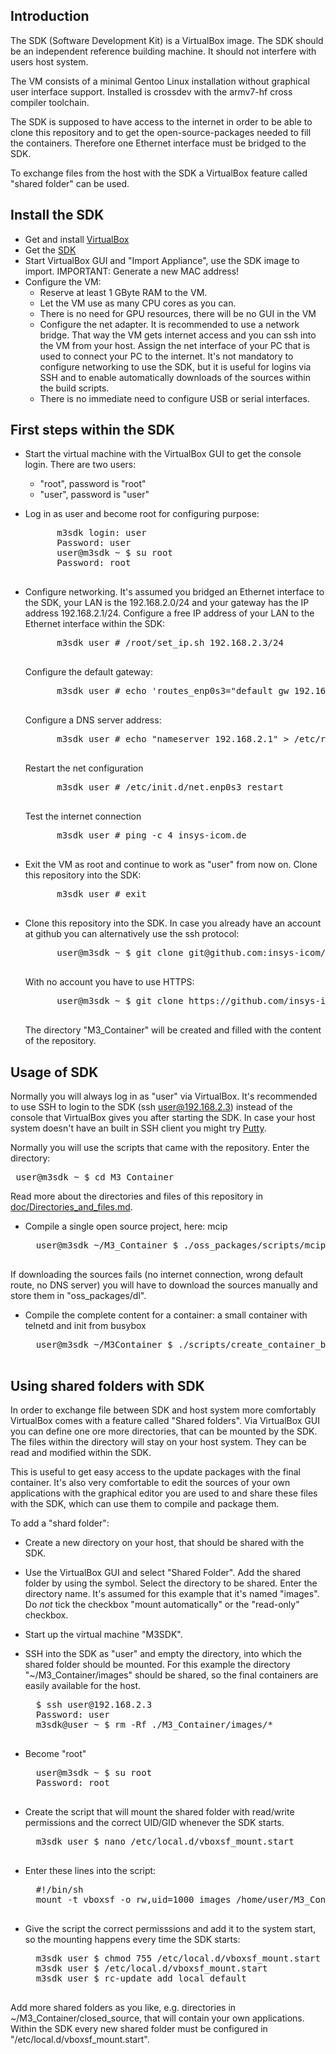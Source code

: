 Introduction
---
The SDK (Software Development Kit) is a VirtualBox image. The SDK should be an independent reference building machine. It should not interfere with users host system. 

The VM consists of a minimal Gentoo Linux installation without graphical user interface support. Installed is crossdev with the armv7-hf cross compiler toolchain. 

The SDK is supposed to have access to the internet in order to be able to clone this repository and to get the open-source-packages needed to fill the containers. Therefore one Ethernet interface must be bridged to the SDK.

To exchange files from the host with the SDK a VirtualBox feature called "shared folder" can be used. 


Install the SDK
---
* Get and install [VirtualBox](https://virtualbox.org)
* Get the [SDK](https://www.insys-icom.de/data/smartbox/M3_SDK_2.ova)
* Start VirtualBox GUI and "Import Appliance", use the SDK image to import. IMPORTANT: Generate a new MAC address!
* Configure the VM:
    * Reserve at least 1 GByte RAM to the VM.
    * Let the VM use as many CPU cores as you can.
    * There is no need for GPU resources, there will be no GUI in the VM
    * Configure the net adapter. It is recommended to use a network bridge. That way the VM gets internet access and you can ssh into the VM from your host. Assign the  net interface of your PC that is used to connect your PC to the internet. It's not mandatory to configure networking to use the SDK, but it is useful for logins via SSH and to enable automatically downloads of the sources within the build scripts.
    * There is no immediate need to configure USB or serial interfaces.


First steps within the SDK
---
* Start the virtual machine with the VirtualBox GUI to get the console login. There are two users:
    * "root", password is "root"
    * "user", password is "user"
* Log in as user and become root for configuring purpose:
    <pre>
        m3sdk login: user
        Password: user
    	user@m3sdk ~ $ su root
    	Password: root
    </pre>
* Configure networking. It's assumed you bridged an Ethernet interface to the SDK, your LAN is the 192.168.2.0/24 and your gateway has the IP address 192.168.2.1/24. 
    Configure a free IP address of your LAN to the Ethernet interface within the SDK:
    <pre>
        m3sdk user # /root/set_ip.sh 192.168.2.3/24
    </pre>
    Configure the default gateway:
    <pre>
        m3sdk user # echo 'routes_enp0s3="default gw 192.168.2.1"' >> /etc/conf.d/net
    </pre>
    Configure a DNS server address:
    <pre>
        m3sdk user # echo "nameserver 192.168.2.1" > /etc/resolv.conf
    </pre>
    Restart the net configuration
    <pre>
        m3sdk user # /etc/init.d/net.enp0s3 restart
    </pre>
    Test the internet connection
    <pre>
        m3sdk user # ping -c 4 insys-icom.de
    </pre>
    
* Exit the VM as root and continue to work as "user" from now on. Clone this repository into the SDK:
    <pre>
        m3sdk user # exit
    </pre>
* Clone this repository into the SDK. In case you already have an account at github you can alternatively use the ssh protocol:
    <pre>
        user@m3sdk ~ $ git clone git@github.com:insys-icom/M3_Container.git
    </pre>
    With no account you have to use HTTPS:
    <pre>
        user@m3sdk ~ $ git clone https://github.com/insys-icom/M3_Container.git
    </pre>

    The directory "M3_Container" will be created and filled with the content of the repository.


Usage of SDK
---
Normally you will always log in as "user" via VirtualBox. It's recommended to use SSH to login to the SDK (ssh user@192.168.2.3) instead of the console that VirtualBox gives you after starting the SDK. In case your host system doesn't have an built in SSH client you might try [Putty](http://www.chiark.greenend.org.uk/~sgtatham/putty/ "Putty").

Normally you will use the scripts that came with the repository. Enter the directory:
    <pre>
    user@m3sdk ~ $ cd M3_Container
    </pre>
    Read more about the directories and files of this repository in [doc/Directories_and_files.md]("doc/Directories_and_files.md").

* Compile a single open source project, here: mcip
    <pre>
    user@m3sdk ~/M3_Container $ ./oss_packages/scripts/mcip.sh all
    </pre>
If downloading the sources fails (no internet connection, wrong default route, no DNS server) you will have to download the sources manually and store them in "oss_packages/dl".

* Compile the complete content for a container: a small container with telnetd and init from busybox
    <pre>
    user@m3sdk ~/M3Container $ ./scripts/create_container_busybox.sh -n container_busybox
    </pre>


Using shared folders with SDK
---
In order to exchange file between SDK and host system more comfortably VirtualBox comes with a feature called "Shared folders". Via VirtualBox GUI you can define one ore more directories, that can be mounted by the SDK. The files within the directory will stay on your host system. They can be read and modified within the SDK. 

This is useful to get easy access to the update packages with the final container. It's also very comfortable to edit the sources of your own applications with the graphical editor you are used to and share these files with the SDK, which can use them to compile and package them.

To add a "shard folder": 

* Create a new directory on your host, that should be shared with the SDK. 

* Use the VirtualBox GUI and select "Shared Folder". Add the shared folder by using the symbol. Select the directory to be shared. Enter the directory name. It's assumed for this example that it's named "images". Do _not_ tick the checkbox "mount automatically" or the "read-only" checkbox.

* Start up the virtual machine "M3SDK".

* SSH into the SDK as "user" and empty the directory, into which the shared folder should be mounted. For this example the directory "~/M3_Container/images" should be shared, so the final containers are easily available for the host.
    <pre>
    $ ssh user@192.168.2.3
    Password: user
    m3sdk@user ~ $ rm -Rf ./M3_Container/images/*
    </pre>
    
* Become "root" 
    <pre>
    user@m3sdk ~ $ su root
    Password: root
    </pre>
    
* Create the script that will mount the shared folder with read/write permissions and the correct UID/GID whenever the SDK starts.
    <pre>
    m3sdk user $ nano /etc/local.d/vboxsf_mount.start
    </pre>
    
* Enter these lines into the script:
    <pre>
    #!/bin/sh
    mount -t vboxsf -o rw,uid=1000 images /home/user/M3_Container/images
    </pre>
  
* Give the script the correct permisssions and add it to the system start, so the mounting happens every time the SDK starts:
    <pre>
    m3sdk user $ chmod 755 /etc/local.d/vboxsf_mount.start
    m3sdk user $ /etc/local.d/vboxsf_mount.start
    m3sdk user $ rc-update add local default
    </pre>

Add more shared folders as you like, e.g. directories in ~/M3_Container/closed_source, that will contain your own applications. Within the SDK every new shared folder must be configured in "/etc/local.d/vboxsf_mount.start".
